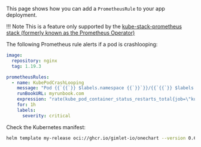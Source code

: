 This page shows how you can add a `PrometheusRule` to your app deployment.

!!! Note
    This is a feature only supported by the [kube-stack-prometheus stack (formerly known as the Prometheus Operator)](https://github.com/prometheus-operator/kube-prometheus)
    
The following Prometheus rule alerts if a pod is crashlooping:

```yaml
image:
  repository: nginx
  tag: 1.19.3

prometheusRules:
  - name: KubePodCrashLooping
    message: "Pod {{`{{`}} $labels.namespace {{`}}`}}/{{`{{`}} $labels.pod {{`}}`}} ({{`{{`}} $labels.container {{`}}`}}) is restarting {{`{{`}} printf \"%.2f\" $value {{`}}`}} times / 5 minutes."
    runBookURL: myrunbook.com
    expression: "rate(kube_pod_container_status_restarts_total{job=\"kube-state-metrics\", namespace=~\"{{ $targetNamespace }}\"}[15m]) * 60 * 5 > 0"
    for: 1h
    labels:
      severity: critical
```

Check the Kubernetes manifest:

```bash
helm template my-release oci://ghcr.io/gimlet-io/onechart --version 0.62.0 -f values.yaml
```
